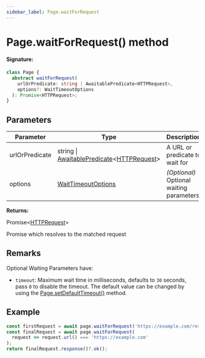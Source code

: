 ```yaml
---
sidebar_label: Page.waitForRequest
---
```


# Page.waitForRequest() method

#### Signature:

```typescript
class Page {
  abstract waitForRequest(
    urlOrPredicate: string | AwaitablePredicate<HTTPRequest>,
    options?: WaitTimeoutOptions
  ): Promise<HTTPRequest>;
}
```

## Parameters

| Parameter      | Type                                                                                                               | Description                              |
| -------------- | ------------------------------------------------------------------------------------------------------------------ | ---------------------------------------- |
| urlOrPredicate | string \| [AwaitablePredicate](./puppeteer.awaitablepredicate.md)&lt;[HTTPRequest](./puppeteer.httprequest.md)&gt; | A URL or predicate to wait for           |
| options        | [WaitTimeoutOptions](./puppeteer.waittimeoutoptions.md)                                                            | _(Optional)_ Optional waiting parameters |

**Returns:**

Promise&lt;[HTTPRequest](./puppeteer.httprequest.md)&gt;

Promise which resolves to the matched request

## Remarks

Optional Waiting Parameters have:

- `timeout`: Maximum wait time in milliseconds, defaults to `30` seconds, pass `0` to disable the timeout. The default value can be changed by using the [Page.setDefaultTimeout()](./puppeteer.page.setdefaulttimeout.md) method.

## Example

```ts
const firstRequest = await page.waitForRequest('https://example.com/resource');
const finalRequest = await page.waitForRequest(
  request => request.url() === 'https://example.com'
);
return finalRequest.response()?.ok();
```
